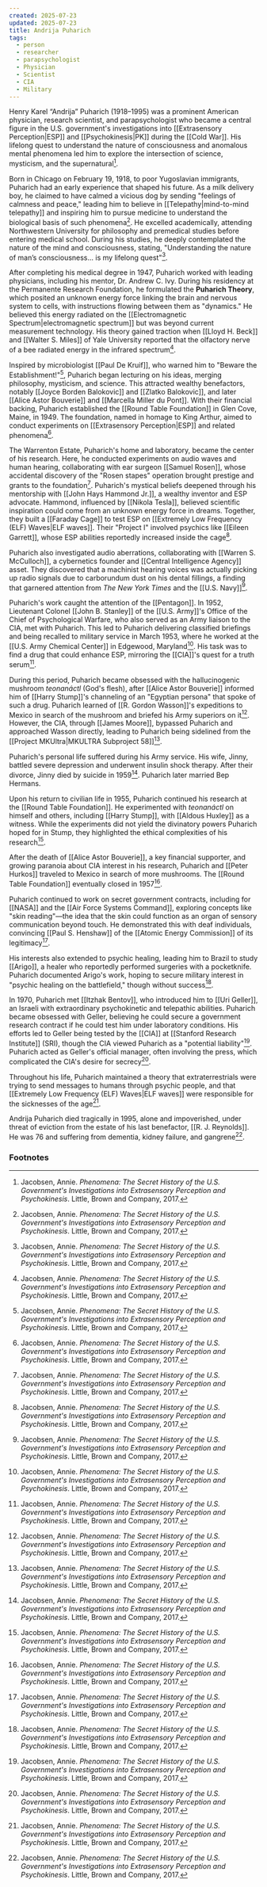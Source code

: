 ```yaml
---
created: 2025-07-23
updated: 2025-07-23
title: Andrija Puharich
tags:
  - person
  - researcher
  - parapsychologist
  - Physician
  - Scientist
  - CIA
  - Military
---
```


Henry Karel “Andrija” Puharich (1918–1995) was a prominent American physician, research scientist, and parapsychologist who became a central figure in the U.S. government's investigations into [[Extrasensory Perception|ESP]] and [[Psychokinesis|PK]] during the [[Cold War]]. His lifelong quest to understand the nature of consciousness and anomalous mental phenomena led him to explore the intersection of science, mysticism, and the supernatural[^1].

Born in Chicago on February 19, 1918, to poor Yugoslavian immigrants, Puharich had an early experience that shaped his future. As a milk delivery boy, he claimed to have calmed a vicious dog by sending "feelings of calmness and peace," leading him to believe in [[Telepathy|mind-to-mind telepathy]] and inspiring him to pursue medicine to understand the biological basis of such phenomena[^1]. He excelled academically, attending Northwestern University for philosophy and premedical studies before entering medical school. During his studies, he deeply contemplated the nature of the mind and consciousness, stating, "Understanding the nature of man’s consciousness... is my lifelong quest"[^1].

After completing his medical degree in 1947, Puharich worked with leading physicians, including his mentor, Dr. Andrew C. Ivy. During his residency at the Permanente Research Foundation, he formulated the **Puharich Theory**, which posited an unknown energy force linking the brain and nervous system to cells, with instructions flowing between them as "dynamics." He believed this energy radiated on the [[Electromagnetic Spectrum|electromagnetic spectrum]] but was beyond current measurement technology. His theory gained traction when [[Lloyd H. Beck]] and [[Walter S. Miles]] of Yale University reported that the olfactory nerve of a bee radiated energy in the infrared spectrum[^1].

Inspired by microbiologist [[Paul De Kruif]], who warned him to "Beware the Establishment!"[^1], Puharich began lecturing on his ideas, merging philosophy, mysticism, and science. This attracted wealthy benefactors, notably [[Joyce Borden Balokovic]] and [[Zlatko Balokovic]], and later [[Alice Astor Bouverie]] and [[Marcella Miller du Pont]]. With their financial backing, Puharich established the [[Round Table Foundation]] in Glen Cove, Maine, in 1949. The foundation, named in homage to King Arthur, aimed to conduct experiments on [[Extrasensory Perception|ESP]] and related phenomena[^1].

The Warrenton Estate, Puharich's home and laboratory, became the center of his research. Here, he conducted experiments on audio waves and human hearing, collaborating with ear surgeon [[Samuel Rosen]], whose accidental discovery of the "Rosen stapes" operation brought prestige and grants to the foundation[^1]. Puharich's mystical beliefs deepened through his mentorship with [[John Hays Hammond Jr.]], a wealthy inventor and ESP advocate. Hammond, influenced by [[Nikola Tesla]], believed scientific inspiration could come from an unknown energy force in dreams. Together, they built a [[Faraday Cage]] to test ESP on [[Extremely Low Frequency (ELF) Waves|ELF waves]]. Their "Project I" involved psychics like [[Eileen Garrett]], whose ESP abilities reportedly increased inside the cage[^1].

Puharich also investigated audio aberrations, collaborating with [[Warren S. McCulloch]], a cybernetics founder and [[Central Intelligence Agency]] asset. They discovered that a machinist hearing voices was actually picking up radio signals due to carborundum dust on his dental fillings, a finding that garnered attention from *The New York Times* and the [[U.S. Navy]][^1].

Puharich's work caught the attention of the [[Pentagon]]. In 1952, Lieutenant Colonel [[John B. Stanley]] of the [[U.S. Army]]'s Office of the Chief of Psychological Warfare, who also served as an Army liaison to the CIA, met with Puharich. This led to Puharich delivering classified briefings and being recalled to military service in March 1953, where he worked at the [[U.S. Army Chemical Center]] in Edgewood, Maryland[^1]. His task was to find a drug that could enhance ESP, mirroring the [[CIA]]'s quest for a truth serum[^1].

During this period, Puharich became obsessed with the hallucinogenic mushroom *teonanáctl* (God's flesh), after [[Alice Astor Bouverie]] informed him of [[Harry Stump]]'s channeling of an "Egyptian persona" that spoke of such a drug. Puharich learned of [[R. Gordon Wasson]]'s expeditions to Mexico in search of the mushroom and briefed his Army superiors on it[^1]. However, the CIA, through [[James Moore]], bypassed Puharich and approached Wasson directly, leading to Puharich being sidelined from the [[Project MKUltra|MKULTRA Subproject 58]][^1].

Puharich's personal life suffered during his Army service. His wife, Jinny, battled severe depression and underwent insulin shock therapy. After their divorce, Jinny died by suicide in 1959[^1]. Puharich later married Bep Hermans.

Upon his return to civilian life in 1955, Puharich continued his research at the [[Round Table Foundation]]. He experimented with *teonanáctl* on himself and others, including [[Harry Stump]], with [[Aldous Huxley]] as a witness. While the experiments did not yield the divinatory powers Puharich hoped for in Stump, they highlighted the ethical complexities of his research[^1].

After the death of [[Alice Astor Bouverie]], a key financial supporter, and growing paranoia about CIA interest in his research, Puharich and [[Peter Hurkos]] traveled to Mexico in search of more mushrooms. The [[Round Table Foundation]] eventually closed in 1957[^1].

Puharich continued to work on secret government contracts, including for [[NASA]] and the [[Air Force Systems Command]], exploring concepts like "skin reading"—the idea that the skin could function as an organ of sensory communication beyond touch. He demonstrated this with deaf individuals, convincing [[Paul S. Henshaw]] of the [[Atomic Energy Commission]] of its legitimacy[^1].

His interests also extended to psychic healing, leading him to Brazil to study [[Arigo]], a healer who reportedly performed surgeries with a pocketknife. Puharich documented Arigo's work, hoping to secure military interest in "psychic healing on the battlefield," though without success[^1].

In 1970, Puharich met [[Itzhak Bentov]], who introduced him to [[Uri Geller]], an Israeli with extraordinary psychokinetic and telepathic abilities. Puharich became obsessed with Geller, believing he could secure a government research contract if he could test him under laboratory conditions. His efforts led to Geller being tested by the [[CIA]] at [[Stanford Research Institute]] (SRI), though the CIA viewed Puharich as a "potential liability"[^1]. Puharich acted as Geller's official manager, often involving the press, which complicated the CIA's desire for secrecy[^1].

Throughout his life, Puharich maintained a theory that extraterrestrials were trying to send messages to humans through psychic people, and that [[Extremely Low Frequency (ELF) Waves|ELF waves]] were responsible for the sicknesses of the age[^1].

Andrija Puharich died tragically in 1995, alone and impoverished, under threat of eviction from the estate of his last benefactor, [[R. J. Reynolds]]. He was 76 and suffering from dementia, kidney failure, and gangrene[^1].

### Footnotes
[^1]: Jacobsen, Annie. *Phenomena: The Secret History of the U.S. Government's Investigations into Extrasensory Perception and Psychokinesis*. Little, Brown and Company, 2017.